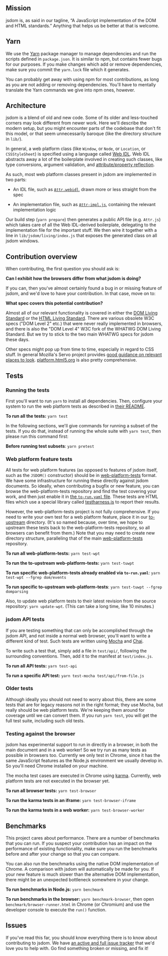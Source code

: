 ## Mission

jsdom is, as said in our tagline, “A JavaScript implementation of the DOM and HTML standards.” Anything that helps us be better at that is welcome.

## Yarn

We use the [Yarn](https://yarnpkg.com/) package manager to manage dependencies and run the scripts defined in `package.json`. It is similar to npm, but contains fewer bugs for our purposes. If you make changes which add or remove dependencies, make sure you commit the `yarn.lock` file which it generates.

You can probably get away with using npm for most contributions, as long as you are not adding or removing dependencies. You'll have to mentally translate the Yarn commands we give into npm ones, however.

## Architecture

jsdom is a blend of old and new code. Some of its older and less-touched corners may look different from newer work. Here we'll describe the modern setup, but you might encounter parts of the codebase that don't fit this model, or that seem unnecessarily baroque (like the directory structure in `lib/`).

In general, a web platform class (like `Window`, or `Node`, or `Location`, or `CSSStyleSheet`) is specified using a language called [Web IDL](https://heycam.github.io/webidl/). Web IDL abstracts away a lot of the boilerplate involved in creating such classes, like type conversions, argument validation, and [attribute/property reflection](https://html.spec.whatwg.org/multipage/infrastructure.html#reflect).

As such, most web platform classes present in jsdom are implemented in two parts:

- An IDL file, such as [`Attr.webidl`](https://github.com/jsdom/jsdom/blob/master/lib/jsdom/living/attributes/Attr.webidl), drawn more or less straight from the spec

- An implementation file, such as [`Attr-impl.js`](https://github.com/jsdom/jsdom/blob/master/lib/jsdom/living/attributes/Attr-impl.js), containing the relevant implementation logic

Our build step (`yarn prepare`) then generates a public API file (e.g. `Attr.js`) which takes care of all the Web IDL-derived boilerplate, delegating to the implementation file for the important stuff. We then wire it together with a line in `lib/jsdom/living/index.js` that exposes the generated class on all jsdom windows.

## Contribution overview

When contributing, the first question you should ask is:

**Can I exhibit how the browsers differ from what jsdom is doing?**

If you can, then you've almost certainly found a bug in or missing feature of jsdom, and we'd love to have your contribution. In that case, move on to:

**What spec covers this potential contribution?**

Almost all of our relevant functionality is covered in either the [DOM Living Standard](https://dom.spec.whatwg.org/) or the [HTML Living Standard](https://html.spec.whatwg.org/multipage/). There are various obsolete W3C specs ("DOM Level 2" etc.) that were never really implemented in browsers, and there is also the "DOM Level 4" W3C fork of the WHATWG DOM Living Standard. But we try to stick to the two main WHATWG specs for jsdom these days.

Other specs might pop up from time to time, especially in regard to CSS stuff. In general Mozilla's Servo project provides [good guidance on relevant places to look](https://github.com/servo/servo/wiki/Relevant-spec-links). [platform.html5.org](https://platform.html5.org/) is also pretty comprehensive.

## Tests

### Running the tests

First you'll want to run `yarn` to install all dependencies. Then, configure your system to run the web platform tests as described in [their README](https://github.com/web-platform-tests/wpt/blob/master/README.md).

**To run all the tests:** `yarn test`

In the following sections, we'll give commands for running a subset of the tests. If you do that, instead of running the whole suite with `yarn test`, then please run this command first:

**Before running test subsets**: `yarn pretest`

### Web platform feature tests

All tests for web platform features (as opposed to features of jsdom itself, such as the `JSDOM()` constructor) should be in [web-platform-tests](https://github.com/web-platform-tests/wpt) format. We have some infrastructure for running these directly against jsdom documents. So ideally, when contributing a bugfix or new feature, you can browse the web-platform-tests repository and find the test covering your work, and then just enable it in [the `to-run.yaml` file](https://github.com/jsdom/jsdom/blob/master/test/web-platform-tests/to-run.yaml). These tests are HTML files which use a special library called [testharness.js](https://web-platform-tests.org/writing-tests/testharness-api.html) to report their results.

However, the web-platform-tests project is not fully comprehensive. If you need to write your own test for a web platform feature, place it in our [to-upstream](https://github.com/jsdom/jsdom/tree/master/test/web-platform-tests/to-upstream) directory. (It's so named because, over time, we hope to upstream these tests back to the web-platform-tests repository, so all browsers can benefit from them.) Note that you may need to create new directory structure, paralleling that of the main [web-platform-tests](https://github.com/web-platform-tests/wpt) repository.

**To run all web-platform-tests:** `yarn test-wpt`

**To run the to-upstream web-platform-tests:** `yarn test-tuwpt`

**To run specific web-platform-tests already enabled via `to-run.yaml`**: `yarn test-wpt --fgrep dom/events`

**To run specific to-upstream web-platform-tests**: `yarn test-tuwpt --fgrep domparsing`

Also, to update web platform tests to their latest revision from the source repository: `yarn update-wpt`. (This can take a long time, like 10 minutes.)

### jsdom API tests

If you are testing something that can only be accomplished through the jsdom API, and not inside a normal web browser, you'll want to write a different kind of test. Such tests are written using [Mocha](https://mochajs.org/) and [Chai](http://chaijs.com/).

To write such a test that, simply add a file in `test/api/`, following the surrounding conventions. Then, add it to the manifest at `test/index.js`.

**To run all API tests:** `yarn test-api`

**To run a specific API test:** `yarn test-mocha test/api/from-file.js`

### Older tests

Although ideally you should not need to worry about this, there are some tests that are for legacy reasons not in the right format; they use Mocha, but really should be web platform tests. We're keeping them around for coverage until we can convert them. If you run `yarn test`, you will get the full test suite, including such old tests.

### Testing against the browser

jsdom has experimental support to run in directly in a browser, in both the main document and in a web worker! So we try run as many tests as possible in browsers too. Currently we only test in Chrome, since it has the same JavaScript features as the Node.js environment we usually develop in. So you'll need Chrome installed on your machine.

The mocha test cases are executed in Chrome using [karma](https://karma-runner.github.io/). Currently, web platform tests are not executed in the browser yet.

**To run all browser tests:** `yarn test-browser`

**To run the karma tests in an iframe:** `yarn test-browser-iframe`

**To run the karma tests in a web worker:** `yarn test-browser-worker`

## Benchmarks

This project cares about performance. There are a number of benchmarks that you can run. If you suspect your contribution has an impact on the performance of existing functionality, make sure you run the benchmarks before and after your change so that you can compare.

You can also run the benchmarks using the native DOM implementation of Chrome. A comparison with jsdom will automatically be made for you. If your new feature is much slower than the alternative DOM implementation, there might be an unexpected bottleneck somewhere in your change.

**To run benchmarks in Node.js:** `yarn benchmark`

**To run benchmarks in the browser:** `yarn benchmark-browser`, then open `benchmark/browser-runner.html` in Chrome (or Chromium) and use the developer console to execute the `run()` function.

## Issues

If you've read this far, you should know everything there is to know about contributing to jsdom. We have [an active and full issue tracker](https://github.com/jsdom/jsdom/issues) that we'd love you to help with. Go find something broken or missing, and fix it!
